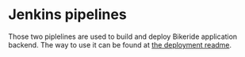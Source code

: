 # Jenkins pipelines

Those two piplelines are used to build and deploy Bikeride application backend. The way to use it can be found at [the deployment readme](https://github.com/fernandohackbart/bikeride-lagom/blob/master/deploy/README.md).